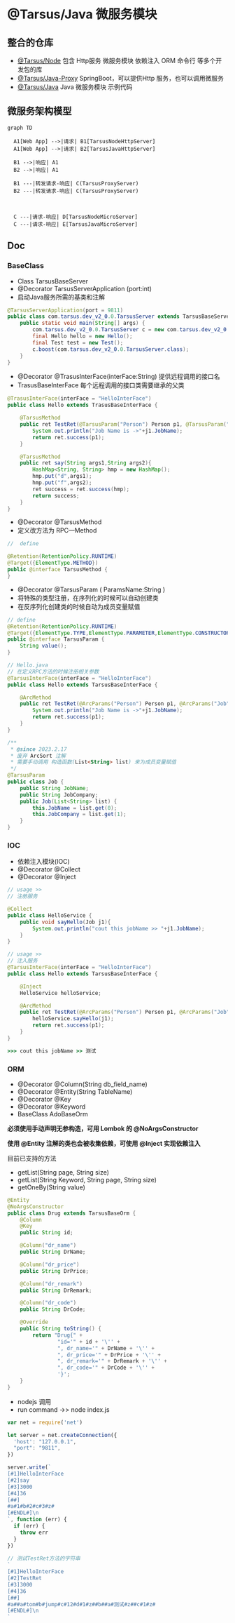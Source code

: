 # @Tarsus/Java 微服务模块

## 整合的仓库
- [@Tarsus/Node](https://github.com/chelizichen/Tarsus) 包含 Http服务  微服务模块 依赖注入 ORM 命令行 等多个开发包的库
- [@Tarsus/Java-Proxy](https://github.com/chelizichen/Tarsus-Java-Proxy) SpringBoot，可以提供Http 服务，也可以调用微服务
- [@Tarsus/Java](https://github.com/chelizichen/Tarsus-Java) Java 微服务模块 示例代码

## 微服务架构模型

```mermaid
graph TD

  A1[Web App] -->|请求| B1[TarsusNodeHttpServer]
  A1[Web App] -->|请求| B2[TarsusJavaHttpServer]

  B1 -->|响应| A1
  B2 -->|响应| A1
  
  B1 ---|转发请求-响应| C(TarsusProxyServer)
  B2 ---|转发请求-响应| C(TarsusProxyServer)
  


  C ---|请求-响应| D[TarsusNodeMicroServer]
  C ---|请求-响应| E[TarsusJavaMicroServer]

```

## Doc

### BaseClass
- Class TarsusBaseServer
- @Decorator TarsusServerApplication (port:int)
- 启动Java服务所需的基类和注解
````Java
@TarsusServerApplication(port = 9811)
public class com.tarsus.dev_v2_0.0.TarsusServer extends TarsusBaseServer {
    public static void main(String[] args) {
        com.tarsus.dev_v2_0.0.TarsusServer c = new com.tarsus.dev_v2_0.0.TarsusServer();
        final Hello hello = new Hello();
        final Test test = new Test();
        c.boost(com.tarsus.dev_v2_0.0.TarsusServer.class);
    }
}

````

- @Decorator @TrasusInterFace(interFace:String) 提供远程调用的接口名
- TrasusBaseInterFace 每个远程调用的接口类需要继承的父类
````Java
@TrasusInterFace(interFace = "HelloInterFace")
public class Hello extends TrasusBaseInterFace {

    @TarsusMethod
    public ret TestRet(@TarsusParam("Person") Person p1, @TarsusParam("Job")Job j1){
        System.out.println("Job Name is ->"+j1.JobName);
        return ret.success(p1);
    }

    @TarsusMethod
    public ret say(String args1,String args2){
        HashMap<String, String> hmp = new HashMap();
        hmp.put("d",args1);
        hmp.put("f",args2);
        ret success = ret.success(hmp);
        return success;
    }
}

````


- @Decorator @TarsusMethod
- 定义改方法为 RPC—Method

````java
//  define

@Retention(RetentionPolicy.RUNTIME)
@Target({ElementType.METHOD})
public @interface TarsusMethod {
}

````

- @Decorator @TarsusParam ( ParamsName:String )
- 将特殊的类型注册，在序列化的时候可以自动创建类
- 在反序列化创建类的时候自动为成员变量赋值

````java
// define
@Retention(RetentionPolicy.RUNTIME)
@Target({ElementType.TYPE,ElementType.PARAMETER,ElementType.CONSTRUCTOR})
public @interface TarsusParam {
    String value();
}

// Hello.java 
// 在定义RPC方法的时候注册相关参数
@TarsusInterFace(interFace = "HelloInterFace")
public class Hello extends TarsusBaseInterFace {

    @ArcMethod
    public ret TestRet(@ArcParams("Person") Person p1, @ArcParams("Job")Job j1){
        System.out.println("Job Name is ->"+j1.JobName);
        return ret.success(p1);
    }
}

/**
 * @since 2023.2.17
 * 废弃 ArcSort 注解
 * 需要手动调用 构造函数(List<String> list) 来为成员变量赋值
 */
@TarsusParam
public class Job {
    public String JobName;
    public String JobCompany;
    public Job(List<String> list) {
        this.JobName = list.get(0);
        this.JobCompany = list.get(1);
    }
}


````
### IOC
- 依赖注入模块(IOC)
- @Decorator @Collect
- @Decorator @Inject
````java
// usage >>
// 注册服务

@Collect
public class HelloService {
    public void sayHello(Job j1){
        System.out.println("cout this jobName >> "+j1.JobName);
    }
}

// usage >>
// 注入服务
@TarsusInterFace(interFace = "HelloInterFace")
public class Hello extends TarsusBaseInterFace {

    @Inject
    HelloService helloService;

    @ArcMethod
    public ret TestRet(@ArcParams("Person") Person p1, @ArcParams("Job") Job j1) {
        helloService.sayHello(j1);
        return ret.success(p1);
    }
}

````

````cmd
>>> cout this jobName >> 测试
````


### ORM
- @Decorator @Column(String db_field_name)
- @Decorator @Entity(String TableName)
- @Decorator @Key
- @Decorator @Keyword
- BaseClass AdoBaseOrm 

**必须使用手动声明无参构造，可用 Lombok 的 @NoArgsConstructor**
 
**使用 @Entity 注解的类也会被收集依赖，可使用 @Inject 实现依赖注入**

目前已支持的方法
- getList(String page, String size)
- getList(String Keyword, String page, String size)
- getOneBy(String value)

````java
@Entity
@NoArgsConstructor
public class Drug extends TarsusBaseOrm {
    @Column
    @Key
    public String id;

    @Column("dr_name")
    public String DrName;

    @Column("dr_price")
    public String DrPrice;

    @Column("dr_remark")
    public String DrRemark;

    @Column("dr_code")
    public String DrCode;

    @Override
    public String toString() {
        return "Drug{" +
                "id='" + id + '\'' +
                ", dr_name='" + DrName + '\'' +
                ", dr_price='" + DrPrice + '\'' +
                ", dr_remark='" + DrRemark + '\'' +
                ", dr_code='" + DrCode + '\'' +
                '}';
    }
}

````

- nodejs 调用
- run command ->> node index.js
````js
var net = require('net')

let server = net.createConnection({
  'host': "127.0.0.1",
  "port": "9811",
})

server.write(`
[#1]HelloInterFace
[#2]say
[#3]3000
[#4]36
[##]
#a#1#b#2#c#3#z#
[#ENDL#]\n
`, function (err) {
  if (err) {
    throw err
  }
})
    
// 测试TestRet方法的字符串    
`
[#1]HelloInterFace
[#2]TestRet
[#3]3000
[#4]36
[##]
#a##a#tom#b#jump#c#12#d#1#z##b##a#测试#z##c#1#z#
[#ENDL#]\n
`
````
